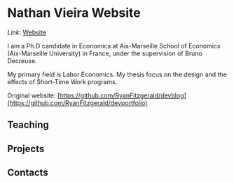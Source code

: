 # Nathan Vieira Website

*Link*: [Website](https://nathanvieira38.github.io/Econ/)

I am a Ph.D candidate in Economics at Aix-Marseille School of Economics (Aix-Marseille University) in France, under the supervision of Bruno Decreuse.

My primary field is Labor Economics. My thesis focus on the design and the effects of Short-Time Work programs.

Original website: [https://github.com/RyanFitzgerald/devblog](https://github.com/RyanFitzgerald/devportfolio)
## Teaching

## Projects

## Contacts


